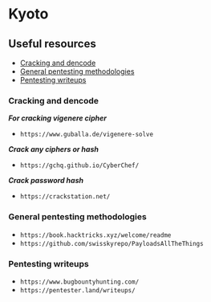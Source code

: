 # Kyoto

## Useful resources
- [Cracking and dencode](#cracking-and-dencode)
- [General pentesting methodologies](#general-pentesting-methodologies)
- [Pentesting writeups](#pentesting-writeups)

### Cracking and dencode
***For cracking vigenere cipher***
- `https://www.guballa.de/vigenere-solve`

***Crack any ciphers or hash***
- `https://gchq.github.io/CyberChef/`

***Crack password hash***
- `https://crackstation.net/`


### General pentesting methodologies
- `https://book.hacktricks.xyz/welcome/readme`
- `https://github.com/swisskyrepo/PayloadsAllTheThings`

### Pentesting writeups
- `https://www.bugbountyhunting.com/`
- `https://pentester.land/writeups/`
